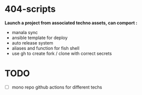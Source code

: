# 404-scripts

**Launch a project from associated techno assets, can comport :**

- manala sync
- ansible template for deploy
- auto release system
- aliases and function for fish shell
- use gh to create fork / clone with correct secrets

# TODO

- [ ] mono repo github actions for different techs
